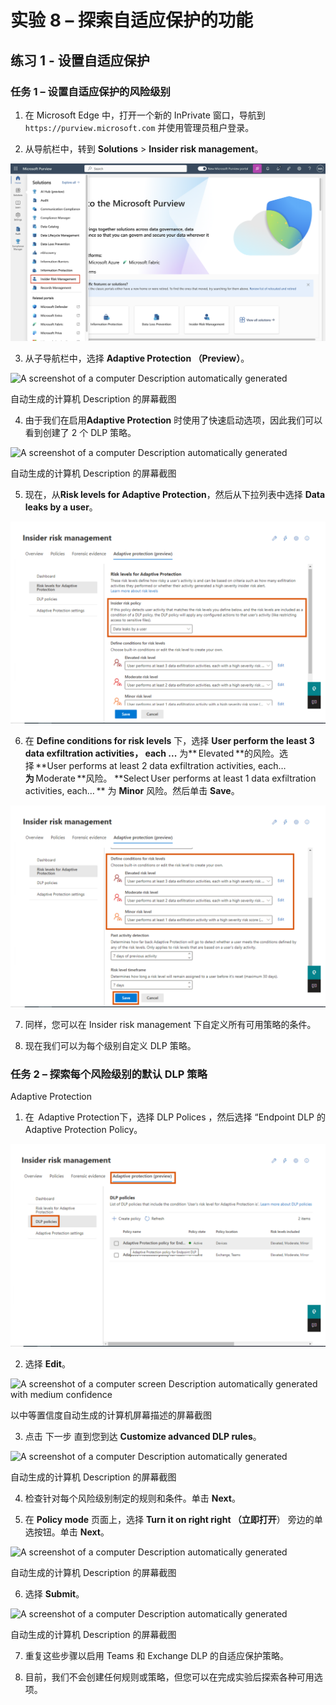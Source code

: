# 实验 8 – 探索自适应保护的功能

## 练习 1 - 设置自适应保护

### 任务 1 – 设置自适应保护的风险级别

1.  在 Microsoft Edge 中，打开一个新的 InPrivate 窗口，导航到
    `https://purview.microsoft.com` 并使用管理员租户登录。

2.  从导航栏中，转到 **Solutions** \> **Insider risk management**。

![](./media/image1.png)

3.  从子导航栏中，选择 **Adaptive Protection （Preview）**。

![A screenshot of a computer Description automatically
generated](./media/image2.png)

自动生成的计算机 Description 的屏幕截图

4.  由于我们在启用**Adaptive Protection**
    时使用了快速启动选项，因此我们可以看到创建了 2 个 DLP 策略。

![A screenshot of a computer Description automatically
generated](./media/image3.png)

自动生成的计算机 Description 的屏幕截图

5.  现在，从**Risk levels for Adaptive
    Protection**，然后从下拉列表中选择 **Data leaks by a user**。

![BrokenImage](./media/image4.png)


6.  在 **Define conditions for risk levels** 下，选择 **User perform the
    least 3 data exfiltration activities， each ...**
    为** Elevated **的风险。选择 **User performs at least 2 data
    exfiltration activities, each…**为** Moderate **风险。 **Select User
    performs at least 1 data exfiltration activities, each… ** 为
    **Minor** 风险。然后单击 **Save**。

![BrokenImage](./media/image5.png)


7.  同样，您可以在 Insider risk management 下自定义所有可用策略的条件。

8.  现在我们可以为每个级别自定义 DLP 策略。

### 任务 2 – 探索每个风险级别的默认 DLP 策略

Adaptive Protection

1.  在  Adaptive Protection下，选择 DLP Polices ，然后选择 “Endpoint DLP
    的Adaptive Protection Policy。

![BrokenImage](./media/image6.png)


2.  选择 **Edit**。

![A screenshot of a computer screen Description automatically generated
with medium confidence](./media/image7.png)

以中等置信度自动生成的计算机屏幕描述的屏幕截图

3.  点击 下一步 直到您到达 **Customize advanced DLP rules**。

![A screenshot of a computer Description automatically
generated](./media/image8.png)

自动生成的计算机 Description 的屏幕截图

4.  检查针对每个风险级别制定的规则和条件。单击 **Next**。

5.  在 **Policy mode** 页面上，选择 **Turn it on right right
    （立即打开**） 旁边的单选按钮。单击 **Next**。

![A screenshot of a computer Description automatically
generated](./media/image9.png)

自动生成的计算机 Description 的屏幕截图

6.  选择 **Submit**。

![A screenshot of a computer Description automatically
generated](./media/image9.png)

自动生成的计算机 Description 的屏幕截图

7.  重复这些步骤以启用 Teams 和 Exchange DLP 的自适应保护策略。

8.  目前，我们不会创建任何规则或策略，但您可以在完成实验后探索各种可用选项。
